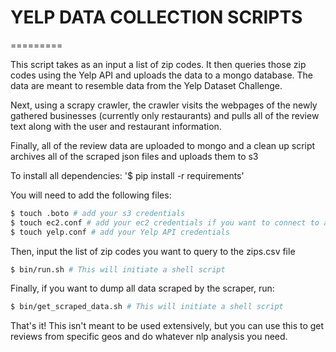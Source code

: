 # YELP DATA COLLECTION SCRIPTS
=========

This script takes as an input a list of zip codes. It then queries those zip
codes using the Yelp API and uploads the data to a mongo database. The data
are meant to resemble data from the Yelp Dataset Challenge.

Next, using a scrapy crawler, the crawler visits the webpages of the newly
gathered businesses (currently only restaurants) and pulls all of the
review text along with the user and restaurant information.

Finally, all of the review data are uploaded to mongo and a clean up script
archives all of the scraped json files and uploads them to s3

To install all dependencies: '$ pip install -r requirements'

You will need to add the following files:
```bash
$ touch .boto # add your s3 credentials
$ touch ec2.conf # add your ec2 credentials if you want to connect to a remote db
$ touch yelp.conf # add your Yelp API credentials
```

Then, input the list of zip codes you want to query to the zips.csv file

```bash
$ bin/run.sh # This will initiate a shell script
```

Finally, if you want to dump all data scraped by the scraper, run:
```bash
$ bin/get_scraped_data.sh # This will initiate a shell script
```

That's it! This isn't meant to be used extensively, but you can use this to
get reviews from specific geos and do whatever nlp analysis you need.
